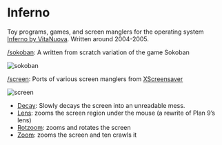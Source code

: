 # Inferno

Toy programs, games, and screen manglers for the operating system [Inferno by
VitaNuova](http://vitanuova.com). Written around 2004-2005.


[/sokoban](https://github.com/mirtchovski/inferno/tree/master/sokoban): A written from scratch variation of the game Sokoban

![sokoban](https://github.com/mirtchovski/inferno/raw/tree/master/img/sokoban-inferno.png "sokoban screenshot")


[/screen](https://github.com/mirtchovski/inferno/tree/master/screen): Ports of various screen manglers from [XScreensaver](https://www.jwz.org/xscreensaver/)

![screen](https://github.com/mirtchovski/inferno/raw/tree/master/img/screen-inferno.png "screenshot")


* [Decay](https://github.com/mirtchovski/inferno/tree/master/screen/decay.b): Slowly decays the screen into an unreadable mess.
* [Lens](https://github.com/mirtchovski/inferno/tree/master/screen/lens.b): zooms the screen region under the mouse (a rewrite of Plan 9’s lens)
* [Rotzoom](https://github.com/mirtchovski/inferno/tree/master/screen/rotzoom.b): zooms and rotates the screen
* [Zoom](https://github.com/mirtchovski/inferno/tree/master/screen/zoom.b): zooms the screen and ten crawls it
